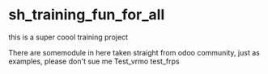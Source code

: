 # sh_training_fun_for_all
this is a super coool training project 

There are somemodule in here taken straight from odoo community, just as examples, please don't sue me
Test_vrmo
test_frps
